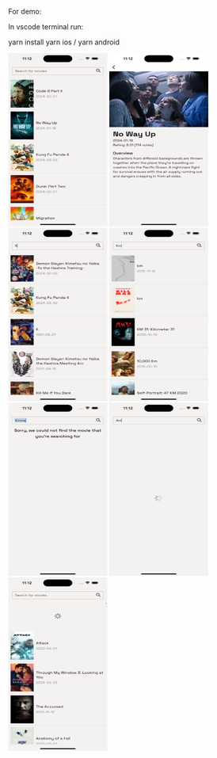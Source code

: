 For demo:

In vscode terminal run:

yarn install
yarn ios / yarn android

<img src="demo/demo1.png" width="200" height="350">
<img src="demo/demo2.png" width="200" height="350">
<img src="demo/demo3.png" width="200" height="350">
<img src="demo/demo4.png" width="200" height="350">
<img src="demo/demo5.png" width="200" height="350">
<img src="demo/demo6.png" width="200" height="350">
<img src="demo/demo7.png" width="200" height="350">
